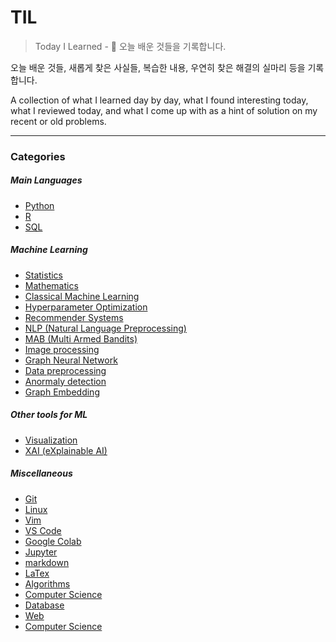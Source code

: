 TIL
===

> Today I Learned - :memo: 오늘 배운 것들을 기록합니다.

오늘 배운 것들, 새롭게 찾은 사실들, 복습한 내용, 우연히 찾은 해결의 실마리 등을 기록합니다.

A collection of what I learned day by day, what I found interesting today, what I reviewed today, and what I come up with as a hint of solution on my recent or old problems.

---

### Categories

##### Main Languages

-	[Python](/python)
-	[R](/R)
-	[SQL](/sql)

##### Machine Learning

-	[Statistics](/statistics)
-	[Mathematics](/math)
-	[Classical Machine Learning](/classicalml)
-	[Hyperparameter Optimization](/hptuning)
-	[Recommender Systems](/Recsys)
-	[NLP (Natural Language Preprocessing)](/NLP)
-	[MAB (Multi Armed Bandits)](/MAB)
-	[Image processing](/imageprocessing)
-	[Graph Neural Network](/graphnn)
-	[Data preprocessing](/preprocessing)
-	[Anormaly detection](/anormaly)
-	[Graph Embedding](/graphnetworks)

##### Other tools for ML

-	[Visualization](/Visualization)
-	[XAI (eXplainable AI)](/XAI)

##### Miscellaneous

-	[Git](/git)
-	[Linux](/linux)
-	[Vim](/vim)
-	[VS Code](/vscode)
-	[Google Colab](/colab)
-	[Jupyter](/jupyter)
-	[markdown](/markdown)
-	[LaTex](/latex)
-	[Algorithms](/algorithms)
-	[Computer Science](/cs)
-	[Database](/db)
-	[Web](/web)
-	[Computer Science](/cs)

<!-- ### Python -->

<!-- - [-](ack/ack-bar.md) -->
